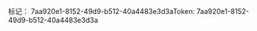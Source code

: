 <span data-ttu-id="8d9a4-101">标记： 7aa920e1-8152-49d9-b512-40a4483e3d3a</span><span class="sxs-lookup"><span data-stu-id="8d9a4-101">Token: 7aa920e1-8152-49d9-b512-40a4483e3d3a</span></span>